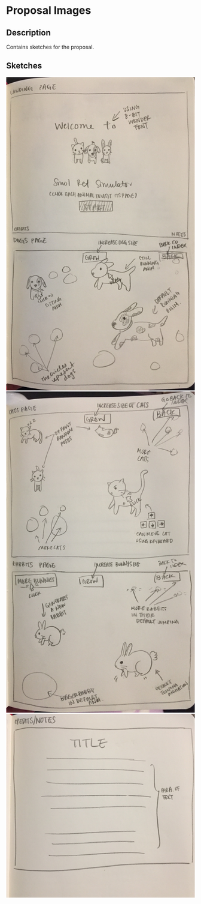 # Proposal Images

## Description
Contains sketches for the proposal.

## Sketches
![Sketch1](https://github.com/peachhichew/Smol-Pet-Sim/blob/master/images/proposal/sketch1.jpg)
![Sketch 2](https://github.com/peachhichew/Smol-Pet-Sim/blob/master/images/proposal/sketch3.jpg)
![Sketch 3](https://github.com/peachhichew/Smol-Pet-Sim/blob/master/images/proposal/sketch2.jpg)
